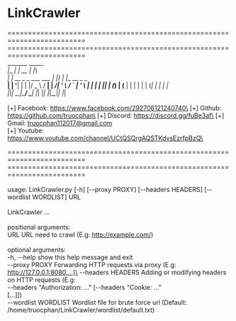 # LinkCrawler

\=========================================================================\
\=========================================================================\
          _______                      _____  _\
         |__   __|                    |  __ \| |\  
            | |_ __ _   _  ___   ___  | |__) | |__   __ _ _ __\
            | | '__| | | |/ _ \ / __| |  ___/| '_ \ / _` | '_ \\
            | | |  | |_| | (_) | (__  | |    | | | | (_| | | | |\
            |_|_|   \__,_|\___/ \___| |_|    |_| |_|\__,_|_| |_|\
\
 \[+] Facebook: https://www.facebook.com/292706121240740\
 \[+] Github:   https://github.com/truocphan\
 \[+] Discord:  https://discord.gg/fuBe3af\
 \[+] Gmail:    truocphan112017@gmail.com\
 \[+] Youtube:  https://www.youtube.com/channel/UCtQSQrgAQSTKdvsEzrfpBzQ\

=========================================================================\
=========================================================================\
\
usage: LinkCrawler.py \[-h] \[--proxy PROXY] \[--headers HEADERS] \[--wordlist WORDLIST] URL\
\
LinkCrawler ...\
\
positional arguments:\
  URL                  URL need to crawl (E.g: http://example.com/)\
\
optional arguments:\
  -h, --help           show this help message and exit\
  --proxy PROXY        Forwarding HTTP requests via proxy (E.g:\
                       http://127.0.0.1:8080,...)\
  --headers HEADERS    Adding or modifying headers on HTTP requests (E.g: \
                       --headers "Authorization: ..." \[--headers "Cookie: ..."\
                       \[...]])\
  --wordlist WORDLIST  Wordlist file for brute force url (Default:\
                       /home/truocphan/LinkCrawler/wordlist/default.txt)
